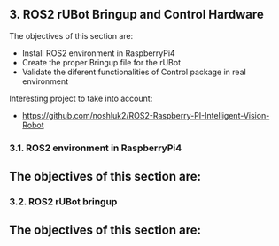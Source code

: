 ## **3. ROS2 rUBot Bringup and Control Hardware**
The objectives of this section are:
- Install ROS2 environment in RaspberryPi4 
- Create the proper Bringup file for the rUBot 
- Validate the diferent functionalities of Control package in real environment

Interesting project to take into account:
- https://github.com/noshluk2/ROS2-Raspberry-PI-Intelligent-Vision-Robot

### **3.1. ROS2 environment in RaspberryPi4**
The objectives of this section are:
- 

### **3.2. ROS2 rUBot bringup**
The objectives of this section are:
-